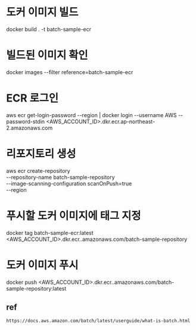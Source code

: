 # 도커 이미지 빌드
docker build . -t batch-sample-ecr

# 빌드된 이미지 확인
docker images --filter reference=batch-sample-ecr

# ECR 로그인
aws ecr get-login-password --region <REGION> | docker login --username AWS --password-stdin <AWS_ACCOUNT_ID>.dkr.ecr.ap-northeast-2.amazonaws.com

# 리포지토리 생성
aws ecr create-repository \
--repository-name batch-sample-repository \
--image-scanning-configuration scanOnPush=true \
--region <REGION>

# 푸시할 도커 이미지에 태그 지정
docker tag batch-sample-ecr:latest <AWS_ACCOUNT_ID>.dkr.ecr.<REGION>.amazonaws.com/batch-sample-repository

# 도커 이미지 푸시
docker push <AWS_ACCOUNT_ID>.dkr.ecr.<REGION>.amazonaws.com/batch-sample-repository:latest



## ref
```bash
https://docs.aws.amazon.com/batch/latest/userguide/what-is-batch.html
```


